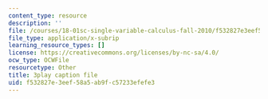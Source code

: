 ```yaml
---
content_type: resource
description: ''
file: /courses/18-01sc-single-variable-calculus-fall-2010/f532827e3eef58a5ab9fc57233efefe3_Bv9kVDcj7yo.vtt
file_type: application/x-subrip
learning_resource_types: []
license: https://creativecommons.org/licenses/by-nc-sa/4.0/
ocw_type: OCWFile
resourcetype: Other
title: 3play caption file
uid: f532827e-3eef-58a5-ab9f-c57233efefe3
---
```

